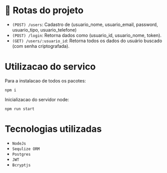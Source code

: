 # :link: Rotas do projeto

- `(POST) /users`: Cadastro de (usuario_nome, usuario_email, password, usuario_tipo, usuario_telefone)
- `(POST) /login`: Retorna dados como (usuario_id, usuario_nome, token).
- `(GET) /users/:usuario_id`: Retorna todos os dados do usuário buscado (com senha criptografada).

# Utilizacao do servico
Para a instalacao de todos os pacotes:
```
npm i 
```

Inicializacao do servidor node:
```
npm run start
```

# Tecnologias utilizadas

- `NodeJs`
- `Sequlize ORM`
- `Postgres`
- `JWT`
- `Bcryptjs`
